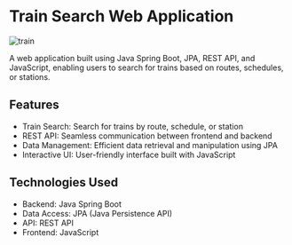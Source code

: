 # Train Search Web Application

![train](https://github.com/user-attachments/assets/8f932438-0a20-4e75-ba9c-ae754fd96dcd)

A web application built using Java Spring Boot, JPA, REST API, and JavaScript, enabling users to search for trains based on routes, schedules, or stations.

## Features
- Train Search: Search for trains by route, schedule, or station
- REST API: Seamless communication between frontend and backend
- Data Management: Efficient data retrieval and manipulation using JPA
- Interactive UI: User-friendly interface built with JavaScript

## Technologies Used
- Backend: Java Spring Boot
- Data Access: JPA (Java Persistence API)
- API: REST API
- Frontend: JavaScript

